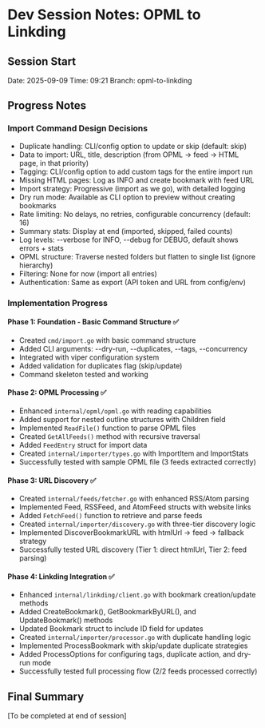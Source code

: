 # Dev Session Notes: OPML to Linkding

## Session Start
Date: 2025-09-09
Time: 09:21
Branch: opml-to-linkding

## Progress Notes

### Import Command Design Decisions
- Duplicate handling: CLI/config option to update or skip (default: skip)
- Data to import: URL, title, description (from OPML → feed → HTML page, in that priority)
- Tagging: CLI/config option to add custom tags for the entire import run
- Missing HTML pages: Log as INFO and create bookmark with feed URL
- Import strategy: Progressive (import as we go), with detailed logging
- Dry run mode: Available as CLI option to preview without creating bookmarks
- Rate limiting: No delays, no retries, configurable concurrency (default: 16)
- Summary stats: Display at end (imported, skipped, failed counts)
- Log levels: --verbose for INFO, --debug for DEBUG, default shows errors + stats
- OPML structure: Traverse nested folders but flatten to single list (ignore hierarchy)
- Filtering: None for now (import all entries)
- Authentication: Same as export (API token and URL from config/env)

### Implementation Progress

#### Phase 1: Foundation - Basic Command Structure ✅
- Created `cmd/import.go` with basic command structure
- Added CLI arguments: --dry-run, --duplicates, --tags, --concurrency
- Integrated with viper configuration system
- Added validation for duplicates flag (skip/update)
- Command skeleton tested and working

#### Phase 2: OPML Processing ✅
- Enhanced `internal/opml/opml.go` with reading capabilities
- Added support for nested outline structures with Children field
- Implemented `ReadFile()` function to parse OPML files
- Created `GetAllFeeds()` method with recursive traversal
- Added `FeedEntry` struct for import data
- Created `internal/importer/types.go` with ImportItem and ImportStats
- Successfully tested with sample OPML file (3 feeds extracted correctly)

#### Phase 3: URL Discovery ✅
- Created `internal/feeds/fetcher.go` with enhanced RSS/Atom parsing
- Implemented Feed, RSSFeed, and AtomFeed structs with website links
- Added `FetchFeed()` function to retrieve and parse feeds
- Created `internal/importer/discovery.go` with three-tier discovery logic
- Implemented DiscoverBookmarkURL with htmlUrl → feed → fallback strategy
- Successfully tested URL discovery (Tier 1: direct htmlUrl, Tier 2: feed parsing)

#### Phase 4: Linkding Integration ✅
- Enhanced `internal/linkding/client.go` with bookmark creation/update methods
- Added CreateBookmark(), GetBookmarkByURL(), and UpdateBookmark() methods
- Updated Bookmark struct to include ID field for updates
- Created `internal/importer/processor.go` with duplicate handling logic
- Implemented ProcessBookmark with skip/update duplicate strategies
- Added ProcessOptions for configuring tags, duplicate action, and dry-run mode
- Successfully tested full processing flow (2/2 feeds processed correctly)

## Final Summary
[To be completed at end of session]